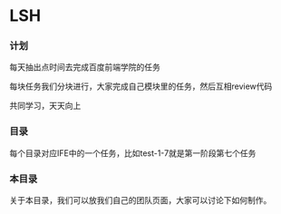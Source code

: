 # LSH 

### 计划

每天抽出点时间去完成百度前端学院的任务

每块任务我们分块进行，大家完成自己模块里的任务，然后互相review代码

共同学习，天天向上

### 目录

每个目录对应IFE中的一个任务，比如test-1-7就是第一阶段第七个任务

### 本目录

关于本目录，我们可以放我们自己的团队页面，大家可以讨论下如何制作。
